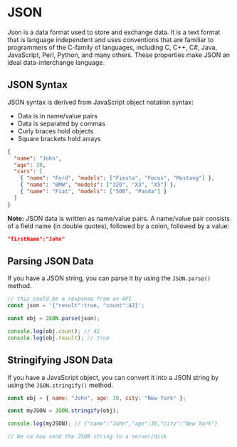 # JSON 

Json is a data format used to store and exchange data. It is a text format that is language independent and uses conventions that are familiar to programmers of the C-family of languages, including C, C++, C#, Java, JavaScript, Perl, Python, and many others. These properties make JSON an ideal data-interchange language.


## JSON Syntax

JSON syntax is derived from JavaScript object notation syntax:

- Data is in name/value pairs
- Data is separated by commas
- Curly braces hold objects
- Square brackets hold arrays

```json
{
  "name": "John",
  "age": 30,
  "cars": [
    { "name": "Ford", "models": ["Fiesta", "Focus", "Mustang"] },
    { "name": "BMW", "models": ["320", "X3", "X5"] },
    { "name": "Fiat", "models": ["500", "Panda"] }
  ]
}
```

**Note:** JSON data is written as name/value pairs. A name/value pair consists of a field name (in double quotes), followed by a colon, followed by a value:

```json
"firstName":"John"
```

## Parsing JSON Data

If you have a JSON string, you can parse it by using the `JSON.parse()` method.

```js
// this could be a response from an API
const json = '{"result":true, "count":42}';

const obj = JSON.parse(json);

console.log(obj.count); // 42
console.log(obj.result); // true
```

## Stringifying JSON Data

If you have a JavaScript object, you can convert it into a JSON string by using the `JSON.stringify()` method.

```js
const obj = { name: "John", age: 30, city: "New York" };

const myJSON = JSON.stringify(obj);

console.log(myJSON); // {"name":"John","age":30,"city":"New York"}

// We ca now send the JSON string to a server/disk
```
